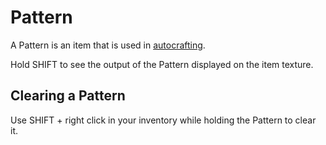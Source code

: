# Pattern

A Pattern is an item that is used in [autocrafting](https://github.com/raoulvdberge/refinedstorage/wiki/Autocrafting).

Hold SHIFT to see the output of the Pattern displayed on the item texture.

## Clearing a Pattern

Use SHIFT + right click in your inventory while holding the Pattern to clear it.